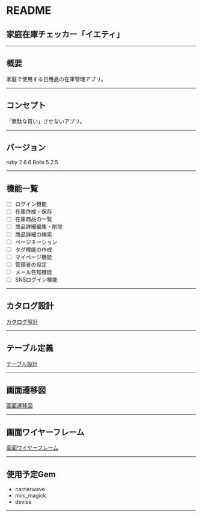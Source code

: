 # README

## 家庭在庫チェッカー「イエティ」
***

## 概要
家庭で使用する日用品の在庫管理アプリ。
***

## コンセプト
「無駄な買い」させないアプリ。
***

## バージョン
ruby 2.6.6
Rails 5.2.5
***

## 機能一覧
- [ ] ログイン機能
- [ ] 在庫作成・保存
- [ ] 在庫商品の一覧
- [ ] 商品詳細編集・削除
- [ ] 商品詳細の検索
- [ ] ページネーション
- [ ] タグ機能の作成
- [ ] マイページ機能
- [ ] 管理者の設定
- [ ] メール告知機能
- [ ] SNSログイン機能
***

## カタログ設計
[カタログ設計](https://docs.google.com/spreadsheets/d/1DcKixF9xjiDNU7OO7e69Ek1nykyAHCsUxm1Cmm7wJH8/edit#gid=0)
***

## テーブル定義
[テーブル設計](https://docs.google.com/spreadsheets/d/1YiQb06GsKV7LXHhsEelSJZXivyy_NW7aJVaSs4XvKSw/edit?usp=sharing)
***

## 画面遷移図
[画面遷移図](https://cacoo.com/diagrams/qgUY4326rUUhT0ak/FFD22)
***

## 画面ワイヤーフレーム
[画面ワイヤーフレーム](https://cacoo.com/diagrams/VdMZYifCTVgHIfim/57AA8)
***

## 使用予定Gem
- carrierwave
- mini_magick
- devise
***

